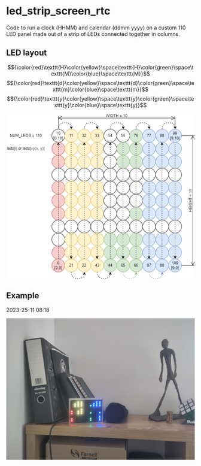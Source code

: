 # led_strip_screen_rtc

Code to run a clock (HHMM) and calendar (ddmm yyyy) on a custom 110 LED panel made out of a strip of LEDs connected together in columns.

## LED layout

$${\color{red}\texttt{H}\color{yellow}\space\texttt{H}\color{green}\space\texttt{M}\color{blue}\space\texttt{M}}$$
$${\color{red}\texttt{d}\color{yellow}\space\texttt{d}\color{green}\space\texttt{m}\color{blue}\space\texttt{m}}$$
$${\color{red}\texttt{y}\color{yellow}\space\texttt{y}\color{green}\space\texttt{y}\color{blue}\space\texttt{y}}$$

![LED layout](img/LED_layout.drawio.png)

## Example

2023-25-11 08:18

![Example 2023-25-11 08:18](img/example_2023-25-11_08-18.jpg)
